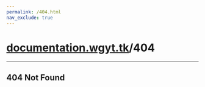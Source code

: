```yaml
---
permalink: /404.html
nav_exclude: true
---
```

# [documentation.wgyt.tk](https://documentation.wgyt.tk)/404
_________________
## 404 Not Found
